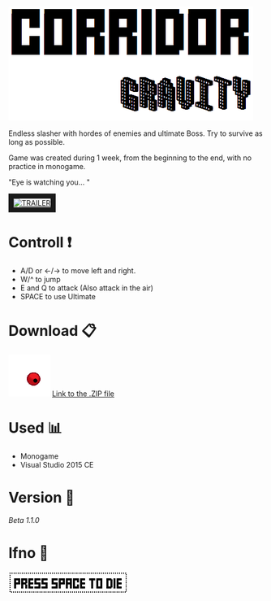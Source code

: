![](https://github.com/GoodforGod/CorridorGravity/blob/master/CorridorGravity/readme/readme-1.png)

Endless slasher with hordes of enemies and ultimate Boss.
Try to survive as long as possible.

Game was created during 1 week, from the beginning to the end, with no practice in monogame.

"Eye is watching you... "

<a href="https://www.youtube.com/watch?v=jfA7H3mg56I" target="_blank">
<img src="https://img.youtube.com/vi/jfA7H3mg56I/0.jpg" 
alt="TRAILER" width="480" height="360" border="10"/>
</a>

# Controll :exclamation:
  - A/D or <-/-> to move left and right.
  - W/^ to jump
  - E and Q to attack (Also attack in the air)
  - SPACE to use Ultimate
 
# Download :clipboard:
![](https://github.com/GoodforGod/CorridorGravity/blob/master/CorridorGravity/readme/readme-3.png)
[Link to the .ZIP file](https://github.com/GoodforGod/CorridorGravity/blob/master/CorridorGravity.zip)

# Used :bar_chart:
 - Monogame
 - Visual Studio 2015 CE

# Version :date:
 *Beta 1.1.0*

# Ifno :speech_balloon:

![Alt text](https://github.com/GoodforGod/CorridorGravity/blob/master/CorridorGravity/readme/readme-2.png)
